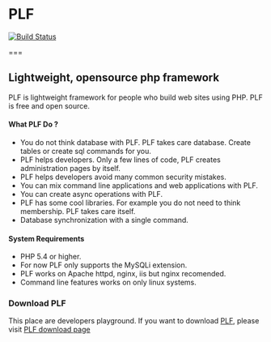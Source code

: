 # PLF

[![Build Status](https://travis-ci.org/ilk33r/PLF.svg)](https://travis-ci.org/ilk33r/PLF)

===

## Lightweight, opensource php framework

PLF is lightweight framework for people who build web sites using PHP. PLF is free and open source.


#### What PLF Do ?

* You do not think database with PLF. PLF takes care database. Create tables or create sql commands for you.
* PLF helps developers. Only a few lines of code, PLF creates administration pages by itself.
* PLF helps developers avoid many common security mistakes.
* You can mix command line applications and web applications with PLF.
* You can create async operations with PLF.
* PLF has some cool libraries. For example you do not need to think membership. PLF takes care itself.
* Database synchronization with a single command.

#### System Requirements

* PHP 5.4 or higher.
* For now PLF only supports the MySQLi extension. 
* PLF works on Apache httpd, nginx, iis but nginx recomended.
* Command line features works on only linux systems.

### Download PLF
This place are developers playground.
If you want to download [PLF](http://www.plf.rocks), please visit [PLF download page](http://www.plf.rocks/download/)